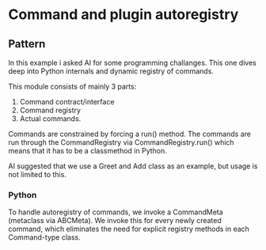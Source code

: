 # Command and plugin autoregistry

## Pattern
In this example i asked AI for some programming challanges.
This one dives deep into Python internals and dynamic registry of commands.

This module consists of mainly 3 parts:

1. Command contract/interface
2. Command registry
3. Actual commands.

Commands are constrained by forcing a run() method.
The commands are run through the CommandRegistry via CommandRegistry.run()
which means that it has to be a classmethod in Python.

AI suggested that we use a Greet and Add class as an example, but usage
is not limited to this.

### Python
To handle autoregistry of commands, we invoke a CommandMeta (metaclass via ABCMeta).
We invoke this for every newly created command, which eliminates the need for
explicit registry methods in each Command-type class.
